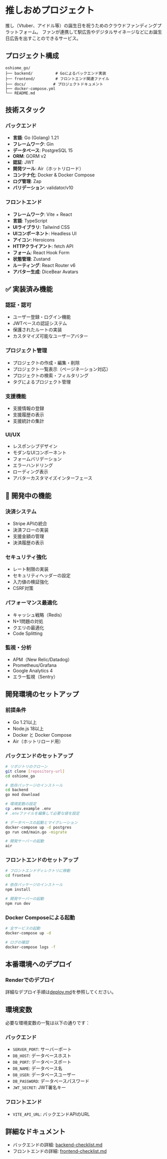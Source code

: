 # 推しおめプロジェクト
推し（Vtuber、アイドル等）の誕生日を祝うためのクラウドファンディングプラットフォーム。
ファンが連携して駅広告やデジタルサイネージなどにお誕生日広告を出すことのできるサービス。

## プロジェクト構成
```
oshiome_go/
├── backend/          # Goによるバックエンド実装
├── frontend/         # フロントエンド関連ファイル
├── docs/            # プロジェクトドキュメント
├── docker-compose.yml
└── README.md
```

## 技術スタック

### バックエンド
- **言語**: Go (Golang) 1.21
- **フレームワーク**: Gin
- **データベース**: PostgreSQL 15
- **ORM**: GORM v2
- **認証**: JWT
- **開発ツール**: Air（ホットリロード）
- **コンテナ化**: Docker & Docker Compose
- **ログ管理**: Zap
- **バリデーション**: validator/v10

### フロントエンド
- **フレームワーク**: Vite + React
- **言語**: TypeScript
- **UIライブラリ**: Tailwind CSS
- **UIコンポーネント**: Headless UI
- **アイコン**: Heroicons
- **HTTPクライアント**: fetch API
- **フォーム**: React Hook Form
- **状態管理**: Zustand
- **ルーティング**: React Router v6
- **アバター生成**: DiceBear Avatars

## ✅ 実装済み機能

### 認証・認可
- ユーザー登録・ログイン機能
- JWTベースの認証システム
- 保護されたルートの実装
- カスタマイズ可能なユーザーアバター

### プロジェクト管理
- プロジェクトの作成・編集・削除
- プロジェクト一覧表示（ページネーション対応）
- プロジェクトの検索・フィルタリング
- タグによるプロジェクト管理

### 支援機能
- 支援情報の登録
- 支援履歴の表示
- 支援統計の集計

### UI/UX
- レスポンシブデザイン
- モダンなUIコンポーネント
- フォームバリデーション
- エラーハンドリング
- ローディング表示
- アバターカスタマイズインターフェース

## 🔄 開発中の機能

### 決済システム
- Stripe APIの統合
- 決済フローの実装
- 支援金額の管理
- 決済履歴の表示

### セキュリティ強化
- レート制限の実装
- セキュリティヘッダーの設定
- 入力値の検証強化
- CSRF対策

### パフォーマンス最適化
- キャッシュ戦略（Redis）
- N+1問題の対処
- クエリの最適化
- Code Splitting

### 監視・分析
- APM（New Relic/Datadog）
- Prometheus/Grafana
- Google Analytics 4
- エラー監視（Sentry）

## 開発環境のセットアップ

### 前提条件
- Go 1.21以上
- Node.js 18以上
- Docker と Docker Compose
- Air（ホットリロード用）

### バックエンドのセットアップ
```bash
# リポジトリのクローン
git clone [repository-url]
cd oshiome_go

# 依存パッケージのインストール
cd backend
go mod download

# 環境変数の設定
cp .env.example .env
# .envファイルを編集して必要な値を設定

# データベースの起動とマイグレーション
docker-compose up -d postgres
go run cmd/main.go -migrate

# 開発サーバーの起動
air
```

### フロントエンドのセットアップ
```bash
# フロントエンドディレクトリに移動
cd frontend

# 依存パッケージのインストール
npm install

# 開発サーバーの起動
npm run dev
```

### Docker Composeによる起動
```bash
# 全サービスの起動
docker-compose up -d

# ログの確認
docker-compose logs -f
```

## 本番環境へのデプロイ

### Renderでのデプロイ
詳細なデプロイ手順は[deploy.md](./docs/deploy.md)を参照してください。

## 環境変数
必要な環境変数の一覧は以下の通りです：

### バックエンド
- `SERVER_PORT`: サーバーポート
- `DB_HOST`: データベースホスト
- `DB_PORT`: データベースポート
- `DB_NAME`: データベース名
- `DB_USER`: データベースユーザー
- `DB_PASSWORD`: データベースパスワード
- `JWT_SECRET`: JWT署名キー

### フロントエンド
- `VITE_API_URL`: バックエンドAPIのURL

## 詳細なドキュメント
- バックエンドの詳細: [backend-checklist.md](./docs/backend-checklist.md)
- フロントエンドの詳細: [frontend-checklist.md](./docs/frontend-checklist.md)


